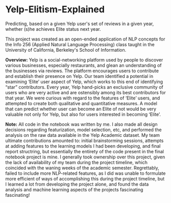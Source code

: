 # Yelp-Elitism-Explained
Predicting, based on a given Yelp user's set of reviews in a given year, whether (s)he achieves Elite status next year.

This project was created as an open-ended application of NLP concepts for the Info 256 (Applied Natural Language Processing) class taught in the University of California, Berkeley's School of Information.

__Overview:__ Yelp is a social-networking platform used by people to discover various businesses, especially restaurants, and glean an understanding of the businesses via reviews. The platform encourages users to contribute and establish their presence on Yelp. Our team identified a potential in examining ‘Elite’ user aspect of Yelp, which works to this end of identifying “star” contributors. Every year, Yelp hand-picks an exclusive community of users who are very active and are ostensibly among its best contributors for that year. We were curious with regard to the features of ‘Elite’ users, and attempted to create both qualitative and quantitative measures. A model that can predict whether user can become an Elite of not would be very valuable not only for Yelp, but also for users interested in becoming ‘Elite’.

__Note:__ All code in the notebook was written by me. I also made all design decisions regarding featurization, model selection, etc, and performed the analysis on the raw data available in the Yelp Academic dataset. My team ultimate contributions amounted to: initial brainstorming sessions, attempts at adding features to the learning models I had been developing, and final report structring, but essentially the entirety of the code present in the final notebook project is mine. I generally took ownership over this project, given the lack of availability of my team during the project timeline, which coincided with the waning weeks of the academic semester. Regrettably, failed to include more NLP-related features, as I did was unable to formulate more efficient of ways of accomplishing this during the project timeline, but I learned a lot from developing the project alone, and found the data analysis and machine learning aspects of the projects fascinating fascinating!

